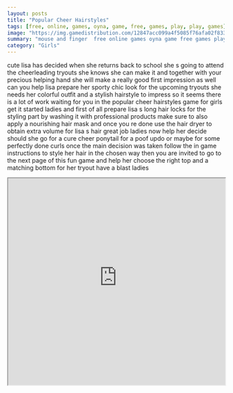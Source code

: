 ```yaml
---
layout: posts
title: "Popular Cheer Hairstyles"
tags: [free, online, games, oyna, game, free, games, play, play, games]
image: "https://img.gamedistribution.com/12847acc099a4f5085f76afa02f83393.jpg"
summary: "mouse and finger  free online games oyna game free games play play games"
category: "Girls"
---
```


cute lisa has decided when she returns back to school she s going to attend the cheerleading tryouts she knows she can make it and together with your precious helping hand she will make a really good first impression as well can you help lisa prepare her sporty chic look for the upcoming tryouts she needs her colorful outfit and a stylish hairstyle to impress so it seems there is a lot of work waiting for you in the popular cheer hairstyles game for girls get it started ladies and first of all prepare lisa s long hair locks for the styling part by washing it with professional products make sure to also apply a nourishing hair mask and once you re done use the hair dryer to obtain extra volume for lisa s hair great job ladies now help her decide should she go for a cure cheer ponytail for a poof updo or maybe for some perfectly done curls once the main decision was taken follow the in game instructions to style her hair in the chosen way then you are invited to go to the next page of this fun game and help her choose the right top and a matching bottom for her tryout have a blast ladies

<iframe width="100%" height="480px;" src="https://html5.gamedistribution.com/12847acc099a4f5085f76afa02f83393/"></iframe>